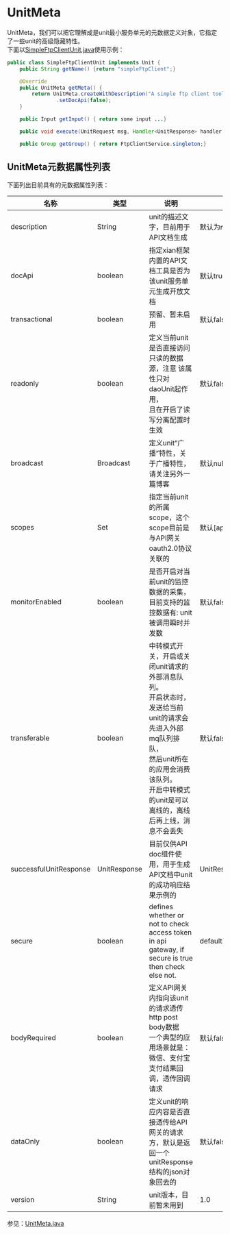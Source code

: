 # UnitMeta
UnitMeta，我们可以把它理解成是unit最小服务单元的元数据定义对象，它指定了一些unit的高级隐藏特性。<br/>
下面以[SimpleFtpClientUnit.java](https://github.com/xiancloud/xian/blob/master/xian-ftp/xian-ftpclient/src/main/java/info/xiancloud/ftpclient/SimpleFtpClientUnit.java)使用示例：
```java
public class SimpleFtpClientUnit implements Unit {
    public String getName() {return "simpleFtpClient";}

    @Override
    public UnitMeta getMeta() {
        return UnitMeta.createWithDescription("A simple ftp client tool, login every time you use it and the connection is closed after your file uploading is done.")
                .setDocApi(false);
    }

    public Input getInput() { return some input ...}

    public void execute(UnitRequest msg, Handler<UnitResponse> handler) {...}

    public Group getGroup() { return FtpClientService.singleton;}
```


## UnitMeta元数据属性列表
下面列出目前具有的元数据属性列表：

名称|类型|说明|默认值
-|-|-|-
description|String|unit的描述文字，目前用于API文档生成|默认为null
docApi|boolean|指定xian框架内置的API文档工具是否为该unit服务单元生成开放文档|默认true
transactional|boolean|预留、暂未启用|默认false
readonly|boolean|定义当前unit是否直接访问只读的数据源，注意 该属性只对daoUnit起作用，<br/>且在开启了读写分离配置时生效|默认false
broadcast|Broadcast|定义unit“广播”特性，关于广播特性，请关注另外一篇博客|默认null
scopes|Set<String>|指定当前unit的所属scope，这个scope目前是与API网关oauth2.0协议关联的|默认[api_all]
monitorEnabled|boolean|是否开启对当前unit的监控数据的采集，目前支持的监控数据有: unit被调用瞬时并发数|默认false
transferable|boolean|中转模式开关，开启或关闭unit请求的外部消息队列。<br/>开启状态时，发送给当前unit的请求会先进入外部mq队列排队，<br/>然后unit所在的应用会消费该队列。<br/>开启中转模式的unit是可以离线的，离线后再上线，消息不会丢失|默认false
successfulUnitResponse|UnitResponse|目前仅供API doc组件使用，用于生成API文档中unit的成功响应结果示例的|UnitResponse.createSuccess()
secure|boolean|defines whether or not to check access token in api gateway, if secure is true then check else not.| defaults to true
bodyRequired|boolean|定义API网关内指向该unit的请求透传http post body数据<br/>一个典型的应用场景就是：微信、支付宝支付结果回调，透传回调请求|默认false
dataOnly|boolean|定义unit的响应内容是否直接透传给API网关的请求方，默认是返回一个unitResponse结构的json对象回去的|默认false
version|String|unit版本，目前暂未用到|1.0

参见：[UnitMeta.java](https://github.com/xiancloud/xian/blob/master/xian-core/src/main/java/info/xiancloud/core/UnitMeta.java)

